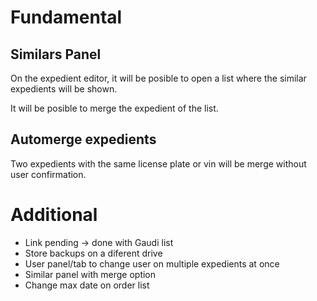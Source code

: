 # Fundamental

## Similars Panel
On the expedient editor,
it will be posible to open a list
where the similar expedients will be shown.

It will be posible to merge the expedient of the list.

## Automerge expedients
Two expedients with the same license plate or vin
will be merge without user confirmation.

# Additional

- Link pending -> done with Gaudi list
- Store backups on a diferent drive
- User panel/tab to change user on multiple expedients at once
- Similar panel with merge option
- Change max date on order list



